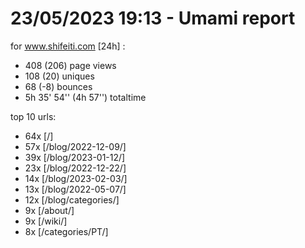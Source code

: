 # 23/05/2023 19:13 - Umami report
for www.shifeiti.com [24h] :

 - 408 (206) page views
 - 108 (20) uniques
 - 68 (-8) bounces
 - 5h 35' 54'' (4h 57'') totaltime


top 10 urls:
 - 64x [/]
 - 57x [/blog/2022-12-09/]
 - 39x [/blog/2023-01-12/]
 - 23x [/blog/2022-12-22/]
 - 14x [/blog/2023-02-03/]
 - 13x [/blog/2022-05-07/]
 - 12x [/blog/categories/]
 - 9x [/about/]
 - 9x [/wiki/]
 - 8x [/categories/PT/]


